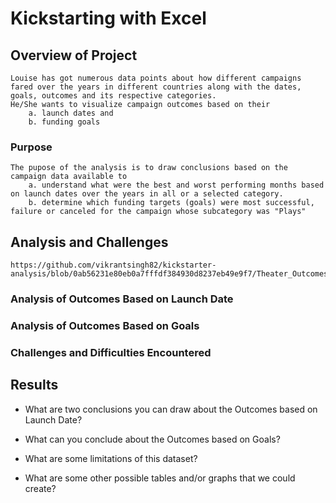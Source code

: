 # Kickstarting with Excel

## Overview of Project

	Louise has got numerous data points about how different campaigns fared over the years in different countries along with the dates, goals, outcomes and its respective categories. 
	He/She wants to visualize campaign outcomes based on their 
		a. launch dates and 
		b. funding goals

### Purpose

	The pupose of the analysis is to draw conclusions based on the campaign data available to 
		a. understand what were the best and worst performing months based on launch dates over the years in all or a selected category.
		b. determine which funding targets (goals) were most successful, failure or canceled for the campaign whose subcategory was "Plays" 

## Analysis and Challenges
	
	https://github.com/vikrantsingh82/kickstarter-analysis/blob/0ab56231e80eb0a7fffdf384930d8237eb49e9f7/Theater_Outcomes_vs_Launch.png



### Analysis of Outcomes Based on Launch Date

### Analysis of Outcomes Based on Goals

### Challenges and Difficulties Encountered

## Results

- What are two conclusions you can draw about the Outcomes based on Launch Date?
	

- What can you conclude about the Outcomes based on Goals?

- What are some limitations of this dataset?

- What are some other possible tables and/or graphs that we could create?
